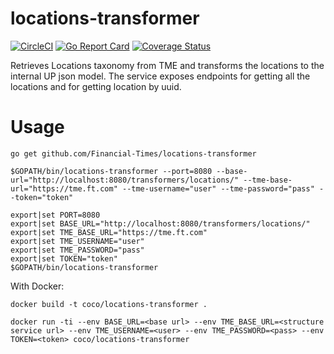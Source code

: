 # locations-transformer

[![CircleCI](https://circleci.com/gh/Financial-Times/locations-transformer.svg?style=svg)](https://circleci.com/gh/Financial-Times/locations-transformer) [![Go Report Card](https://goreportcard.com/badge/github.com/Financial-Times/locations-transformer)](https://goreportcard.com/report/github.com/Financial-Times/locations-transformer) [![Coverage Status](https://coveralls.io/repos/github/Financial-Times/locations-transformer/badge.svg?branch=master)](https://coveralls.io/github/Financial-Times/locations-transformer?branch=master)

Retrieves Locations taxonomy from TME and transforms the locations to the internal UP json model.
The service exposes endpoints for getting all the locations and for getting location by uuid.

# Usage
`go get github.com/Financial-Times/locations-transformer`

`$GOPATH/bin/locations-transformer --port=8080 --base-url="http://localhost:8080/transformers/locations/" --tme-base-url="https://tme.ft.com" --tme-username="user" --tme-password="pass" --token="token"`
```
export|set PORT=8080
export|set BASE_URL="http://localhost:8080/transformers/locations/"
export|set TME_BASE_URL="https://tme.ft.com"
export|set TME_USERNAME="user"
export|set TME_PASSWORD="pass"
export|set TOKEN="token"
$GOPATH/bin/locations-transformer
```

With Docker:

`docker build -t coco/locations-transformer .`

`docker run -ti --env BASE_URL=<base url> --env TME_BASE_URL=<structure service url> --env TME_USERNAME=<user> --env TME_PASSWORD=<pass> --env TOKEN=<token> coco/locations-transformer`
